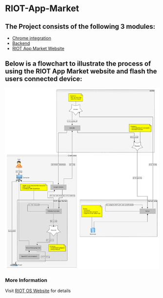 # RIOT-App-Market

## The Project consists of the following 3 modules:
* [Chrome integration](https://github.com/HendrikVE/riotam-chrome-integration "https://github.com/HendrikVE/riotam-chrome-integration")
* [Backend](https://github.com/HendrikVE/riotam-backend "https://github.com/HendrikVE/riotam-backend")
* [RIOT App Market Website](https://github.com/HendrikVE/riotam-website "https://github.com/HendrikVE/riotam-website")

## Below is a flowchart to illustrate the process of using the RIOT App Market website and flash the users connected device:
![Flowchart](flowchart.png "Flowchart")

### More Information
Visit [RIOT OS Website](https://riot-os.org/ "https://riot-os.org/") for details